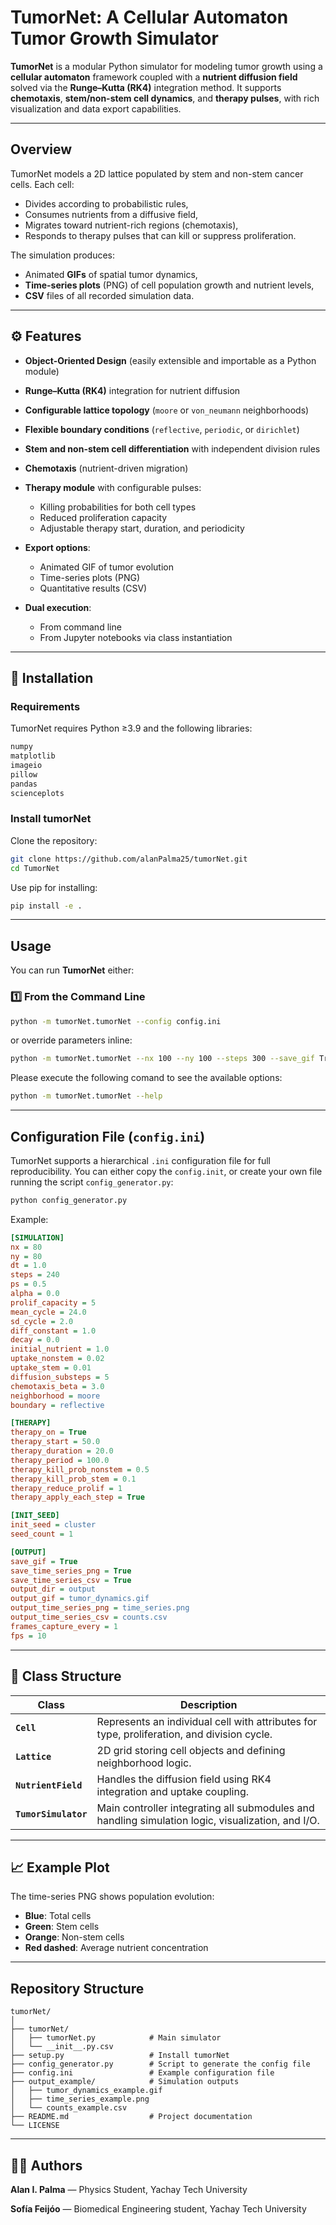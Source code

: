 # TumorNet: A Cellular Automaton Tumor Growth Simulator

**TumorNet** is a modular Python simulator for modeling tumor growth using a **cellular automaton** framework coupled with a **nutrient diffusion field** solved via the **Runge–Kutta (RK4)** integration method.
It supports **chemotaxis**, **stem/non-stem cell dynamics**, and **therapy pulses**, with rich visualization and data export capabilities.

---

## Overview

TumorNet models a 2D lattice populated by stem and non-stem cancer cells. Each cell:

* Divides according to probabilistic rules,
* Consumes nutrients from a diffusive field,
* Migrates toward nutrient-rich regions (chemotaxis),
* Responds to therapy pulses that can kill or suppress proliferation.

The simulation produces:

* Animated **GIFs** of spatial tumor dynamics,
* **Time-series plots** (PNG) of cell population growth and nutrient levels,
* **CSV** files of all recorded simulation data.

---

## ⚙️ Features

* **Object-Oriented Design** (easily extensible and importable as a Python module)
* **Runge–Kutta (RK4)** integration for nutrient diffusion
* **Configurable lattice topology** (`moore` or `von_neumann` neighborhoods)
* **Flexible boundary conditions** (`reflective`, `periodic`, or `dirichlet`)
* **Stem and non-stem cell differentiation** with independent division rules
* **Chemotaxis** (nutrient-driven migration)
* **Therapy module** with configurable pulses:

  * Killing probabilities for both cell types
  * Reduced proliferation capacity
  * Adjustable therapy start, duration, and periodicity
* **Export options**:

  * Animated GIF of tumor evolution
  * Time-series plots (PNG)
  * Quantitative results (CSV)
    
* **Dual execution**:

  * From command line
  * From Jupyter notebooks via class instantiation

---

## 🧩 Installation

### Requirements

TumorNet requires Python ≥3.9 and the following libraries:

```bash
numpy
matplotlib
imageio
pillow
pandas
scienceplots
```

### Install **tumorNet**

Clone the repository:

```bash
git clone https://github.com/alanPalma25/tumorNet.git
cd TumorNet
```
Use pip for installing:

```bash
pip install -e .
```

---

## Usage

You can run **TumorNet** either:

### 1️⃣ From the Command Line

```bash
python -m tumorNet.tumorNet --config config.ini
```

or override parameters inline:

```bash
python -m tumorNet.tumorNet --nx 100 --ny 100 --steps 300 --save_gif True
```

Please execute the following comand to see the available options:

```bash
python -m tumorNet.tumorNet --help
```

---
## Configuration File (`config.ini`)

TumorNet supports a hierarchical `.ini` configuration file for full reproducibility. You can either copy the `config.init`, or create your own file running the script `config_generator.py`:

```bash
python config_generator.py
```

Example:

```ini
[SIMULATION]
nx = 80
ny = 80
dt = 1.0
steps = 240
ps = 0.5
alpha = 0.0
prolif_capacity = 5
mean_cycle = 24.0
sd_cycle = 2.0
diff_constant = 1.0
decay = 0.0
initial_nutrient = 1.0
uptake_nonstem = 0.02
uptake_stem = 0.01
diffusion_substeps = 5
chemotaxis_beta = 3.0
neighborhood = moore
boundary = reflective

[THERAPY]
therapy_on = True
therapy_start = 50.0
therapy_duration = 20.0
therapy_period = 100.0
therapy_kill_prob_nonstem = 0.5
therapy_kill_prob_stem = 0.1
therapy_reduce_prolif = 1
therapy_apply_each_step = True

[INIT_SEED]
init_seed = cluster
seed_count = 1

[OUTPUT]
save_gif = True
save_time_series_png = True
save_time_series_csv = True
output_dir = output
output_gif = tumor_dynamics.gif
output_time_series_png = time_series.png
output_time_series_csv = counts.csv
frames_capture_every = 1
fps = 10
```
---

## 🧠 Class Structure

| Class                | Description                                                                                       |
| -------------------- | ------------------------------------------------------------------------------------------------- |
| **`Cell`**           | Represents an individual cell with attributes for type, proliferation, and division cycle.        |
| **`Lattice`**        | 2D grid storing cell objects and defining neighborhood logic.                                     |
| **`NutrientField`**  | Handles the diffusion field using RK4 integration and uptake coupling.                            |
| **`TumorSimulator`** | Main controller integrating all submodules and handling simulation logic, visualization, and I/O. |

---

## 📈 Example Plot

The time-series PNG shows population evolution:

* **Blue**: Total cells
* **Green**: Stem cells
* **Orange**: Non-stem cells
* **Red dashed**: Average nutrient concentration

---

## Repository Structure

```
tumorNet/
│
├── tumorNet/                  
│   ├── tumorNet.py            # Main simulator
│   └── __init__.py.csv
├── setup.py                   # Install tumorNet
├── config_generator.py        # Script to generate the config file        
├── config.ini                 # Example configuration file
├── output_example/            # Simulation outputs
│   ├── tumor_dynamics_example.gif
│   ├── time_series_example.png
│   └── counts_example.csv
├── README.md                  # Project documentation
└── LICENSE      
```

---

## 🧑‍💻 Authors

**Alan I. Palma** — Physics Student, Yachay Tech University

**Sofía Feijóo** — Biomedical Engineering student, Yachay Tech University


